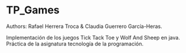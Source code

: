 # TP_Games
Authors: Rafael Herrera Troca & Claudia Guerrero García-Heras.

Implementación de los juegos Tick Tack Toe y Wolf And Sheep en java. Práctica de la asignatura tecnología de la programación.
